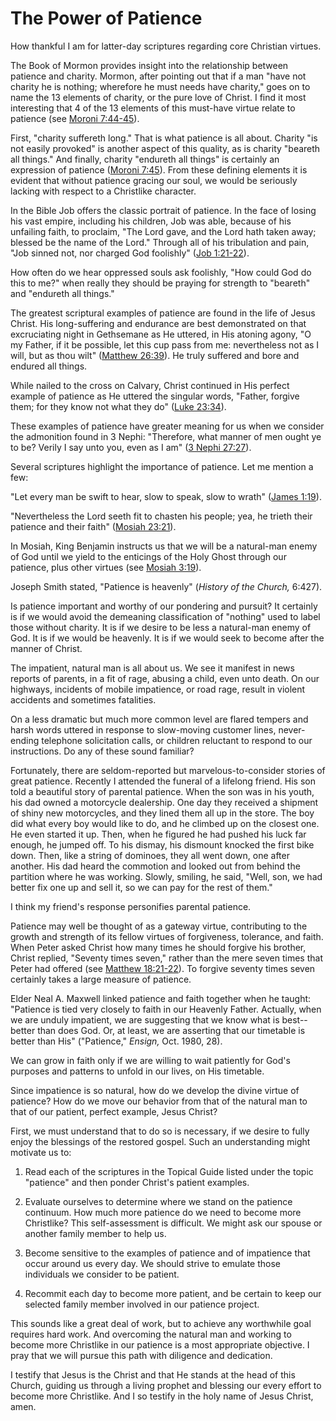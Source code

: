 # The Power of Patience

How thankful I am for latter-day scriptures regarding core Christian virtues.

The Book of Mormon provides insight into the relationship between patience and
charity. Mormon, after pointing out that if a man "have not charity he is
nothing; wherefore he must needs have charity," goes on to name the 13
elements of charity, or the pure love of Christ. I find it most interesting
that 4 of the 13 elements of this must-have virtue relate to patience (see
[Moroni
7:44-45](https://www.lds.org/scriptures/bofm/moro/7.44-45?lang=eng#43)).

First, "charity suffereth long." That is what patience is all about. Charity
"is not easily provoked" is another aspect of this quality, as is charity
"beareth all things." And finally, charity "endureth all things" is certainly
an expression of patience ([Moroni
7:45](https://www.lds.org/scriptures/bofm/moro/7.45?lang=eng#44)). From these
defining elements it is evident that without patience gracing our soul, we
would be seriously lacking with respect to a Christlike character.

In the Bible Job offers the classic portrait of patience. In the face of
losing his vast empire, including his children, Job was able, because of his
unfailing faith, to proclaim, "The Lord gave, and the Lord hath taken away;
blessed be the name of the Lord." Through all of his tribulation and pain,
"Job sinned not, nor charged God foolishly" ([Job
1:21-22](https://www.lds.org/scriptures/ot/job/1.21-22?lang=eng#20)).

How often do we hear oppressed souls ask foolishly, "How could God do this to
me?" when really they should be praying for strength to "beareth" and
"endureth all things."

The greatest scriptural examples of patience are found in the life of Jesus
Christ. His long-suffering and endurance are best demonstrated on that
excruciating night in Gethsemane as He uttered, in His atoning agony, "O my
Father, if it be possible, let this cup pass from me: nevertheless not as I
will, but as thou wilt" ([Matthew
26:39](https://www.lds.org/scriptures/nt/matt/26.39?lang=eng#38)). He truly
suffered and bore and endured all things.

While nailed to the cross on Calvary, Christ continued in His perfect example
of patience as He uttered the singular words, "Father, forgive them; for they
know not what they do" ([Luke
23:34](https://www.lds.org/scriptures/nt/luke/23.34?lang=eng#33)).

These examples of patience have greater meaning for us when we consider the
admonition found in 3 Nephi: "Therefore, what manner of men ought ye to be?
Verily I say unto you, even as I am" ([3 Nephi
27:27](https://www.lds.org/scriptures/bofm/3-ne/27.27?lang=eng#26)).

Several scriptures highlight the importance of patience. Let me mention a few:

"Let every man be swift to hear, slow to speak, slow to wrath" ([James
1:19](https://www.lds.org/scriptures/nt/james/1.19?lang=eng#18)).

"Nevertheless the Lord seeth fit to chasten his people; yea, he trieth their
patience and their faith" ([Mosiah
23:21](https://www.lds.org/scriptures/bofm/mosiah/23.21?lang=eng#20)).

In Mosiah, King Benjamin instructs us that we will be a natural-man enemy of
God until we yield to the enticings of the Holy Ghost through our patience,
plus other virtues (see [Mosiah
3:19](https://www.lds.org/scriptures/bofm/mosiah/3.19?lang=eng#18)).

Joseph Smith stated, "Patience is heavenly" (_History of the Church,_ 6:427).

Is patience important and worthy of our pondering and pursuit? It certainly is
if we would avoid the demeaning classification of "nothing" used to label
those without charity. It is if we desire to be less a natural-man enemy of
God. It is if we would be heavenly. It is if we would seek to become after the
manner of Christ.

The impatient, natural man is all about us. We see it manifest in news reports
of parents, in a fit of rage, abusing a child, even unto death. On our
highways, incidents of mobile impatience, or road rage, result in violent
accidents and sometimes fatalities.

On a less dramatic but much more common level are flared tempers and harsh
words uttered in response to slow-moving customer lines, never-ending
telephone solicitation calls, or children reluctant to respond to our
instructions. Do any of these sound familiar?

Fortunately, there are seldom-reported but marvelous-to-consider stories of
great patience. Recently I attended the funeral of a lifelong friend. His son
told a beautiful story of parental patience. When the son was in his youth,
his dad owned a motorcycle dealership. One day they received a shipment of
shiny new motorcycles, and they lined them all up in the store. The boy did
what every boy would like to do, and he climbed up on the closest one. He even
started it up. Then, when he figured he had pushed his luck far enough, he
jumped off. To his dismay, his dismount knocked the first bike down. Then,
like a string of dominoes, they all went down, one after another. His dad
heard the commotion and looked out from behind the partition where he was
working. Slowly, smiling, he said, "Well, son, we had better fix one up and
sell it, so we can pay for the rest of them."

I think my friend's response personifies parental patience.

Patience may well be thought of as a gateway virtue, contributing to the
growth and strength of its fellow virtues of forgiveness, tolerance, and
faith. When Peter asked Christ how many times he should forgive his brother,
Christ replied, "Seventy times seven," rather than the mere seven times that
Peter had offered (see [Matthew
18:21-22](https://www.lds.org/scriptures/nt/matt/18.21-22?lang=eng#20)). To
forgive seventy times seven certainly takes a large measure of patience.

Elder Neal A. Maxwell linked patience and faith together when he taught:
"Patience is tied very closely to faith in our Heavenly Father. Actually, when
we are unduly impatient, we are suggesting that we know what is best--better
than does God. Or, at least, we are asserting that our timetable is better
than His" ("Patience," _Ensign,_ Oct. 1980, 28).

We can grow in faith only if we are willing to wait patiently for God's
purposes and patterns to unfold in our lives, on His timetable.

Since impatience is so natural, how do we develop the divine virtue of
patience? How do we move our behavior from that of the natural man to that of
our patient, perfect example, Jesus Christ?

First, we must understand that to do so is necessary, if we desire to fully
enjoy the blessings of the restored gospel. Such an understanding might
motivate us to:

  1. Read each of the scriptures in the Topical Guide listed under the topic "patience" and then ponder Christ's patient examples.

  2. Evaluate ourselves to determine where we stand on the patience continuum. How much more patience do we need to become more Christlike? This self-assessment is difficult. We might ask our spouse or another family member to help us.

  3. Become sensitive to the examples of patience and of impatience that occur around us every day. We should strive to emulate those individuals we consider to be patient.

  4. Recommit each day to become more patient, and be certain to keep our selected family member involved in our patience project.

This sounds like a great deal of work, but to achieve any worthwhile goal
requires hard work. And overcoming the natural man and working to become more
Christlike in our patience is a most appropriate objective. I pray that we
will pursue this path with diligence and dedication.

I testify that Jesus is the Christ and that He stands at the head of this
Church, guiding us through a living prophet and blessing our every effort to
become more Christlike. And I so testify in the holy name of Jesus Christ,
amen.

